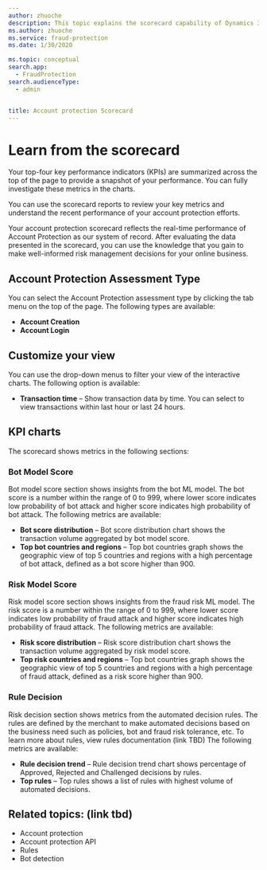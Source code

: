 ```yaml
---
author: zhuoche
description: This topic explains the scorecard capability of Dynamics 365 Fraud Protection account protection.
ms.author: zhuoche
ms.service: fraud-protection
ms.date: 1/30/2020

ms.topic: conceptual
search.app: 
  - FraudProtection
search.audienceType:
  - admin


title: Account protection Scorecard
---
```



# Learn from the scorecard


Your top-four key performance indicators (KPIs) are summarized across the top of the page to provide a snapshot of your performance. You can fully investigate these metrics in the charts.

You can use the scorecard reports to review your key metrics and understand the recent performance of your account protection efforts. 

Your account protection scorecard reflects the real-time performance of Account Protection as our system of record. After evaluating the data presented in the scorecard, you can use the knowledge that you gain to make well-informed risk management decisions for your online business.

## Account Protection Assessment Type

You can select the Account Protection assessment type by clicking the tab menu on the top of the page. The following types are available:

- **Account Creation** 
- **Account Login**

## Customize your view

You can use the drop-down menus to filter your view of the interactive charts. The following option is available:

- **Transaction time** – Show transaction data by time. You can select to view transactions within last hour or last 24 hours. 

## KPI charts

The scorecard shows metrics in the following sections:

### Bot Model Score

Bot model score section shows insights from the bot ML model. The bot score is a number within the range of 0 to 999, where lower score indicates low probability of bot attack and higher score indicates high probability of bot attack. The following metrics are available:

- **Bot score distribution** – Bot score distribution chart shows the transaction volume aggregated by bot model score. 
- **Top bot countries and regions** – Top bot countries graph shows the geographic view of top 5 countries and regions with a high percentage of bot attack, defined as a bot score higher than 900.

### Risk Model Score

Risk model score section shows insights from the fraud risk ML model. The risk score is a number within the range of 0 to 999, where lower score indicates low probability of fraud attack and higher score indicates high probability of fraud attack. The following metrics are available:

- **Risk score distribution** – Risk score distribution chart shows the transaction volume aggregated by risk model score. 
- **Top risk countries and regions** – Top bot countries graph shows the geographic view of top 5 countries and regions with a high percentage of fraud attack, defined as a risk score higher than 900.

### Rule Decision

Risk decision section shows metrics from the automated decision rules. The rules are defined by the merchant to make automated decisions based on the business need such as policies, bot and fraud risk tolerance, etc. To learn more about rules, view rules documentation (link TBD) The following metrics are available:

- **Rule decision trend** – Rule decision trend chart shows percentage of Approved, Rejected and Challenged decisions by rules. 
- **Top rules** – Top rules shows a list of rules with highest volume of automated decisions.

## Related topics: (link tbd)
- Account protection
- Account protection API
- Rules
- Bot detection
